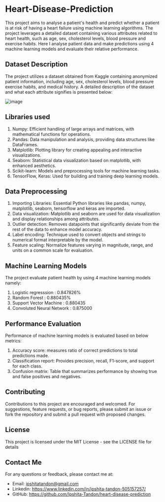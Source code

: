 # Heart-Disease-Prediction

This project aims to analyse a patient's health and predict whether a patient is at risk of having a heart failure using machine learning algorithms. The project leverages a detailed dataset containing various attributes related to heart health, such as age, sex, cholesterol levels, blood pressure and exercise habits. Here I analyse patient data and make predictions using 4 machine learning models and evaluate their relative performance.

## Dataset Description
The project utilizes a dataset obtained from Kaggle containing anonymized patient information, including age, sex, cholesterol levels, blood pressure exercise habits, and medical history. A detailed description of the dataset and what each attribute signifies is presented below:

![image](https://github.com/Ipshita-Tandon/Heart-Disease-Prediction/assets/120296010/22126d08-b156-466d-aa6d-322f22803138)

## Libraries used
1. Numpy: Efficient handling of large arrays and matrices, with mathematical functions for operations.
2. Pandas: Data manipulation and analysis, providing data structures like DataFrames.
3. Matplotlib: Plotting library for creating appealing and interactive visualizations.
4. Seaborn: Statistical data visualization based on matplotlib, with enhanced aesthetics.
5. Scikit-learn: Models and preprocessing tools for machine learning tasks.
6. TensorFlow, Keras: Used for building and training deep learning models.

## Data Preprocessing
1. Importing Libraries: Essential Python libraries like pandas, numpy, matplotlib, seaborn, tensorflow and keras are imported.
2. Data visualization: Matplotlib and seaborn are used for data visualization and display relationships among attributes.
3. Outlier detection: Removes datapoints that significantly deviate from the rest of the data to enhance model accuracy.
4. Label encoding: Technique used to convert objects and strings to numerical format interpretable by the model.
5. Feature scaling: Normalize features varying in magnitude, range, and units on a common scale for evaluation.

## Machine Learning Models
The project evaluate patient health by using 4 machine learning models namely:
1. Logistic regresssion : 0.847826%
2. Random Forest : 0.880435%
3. Support Vector Machine : 0.880435
4. Convoluted Neural Network : 0.875000

## Performance Evaluation
Performance of machine learning models is evaluated based on below metrics:
1. Accuracy score: measures ratio of correct predictions to total predictions made.
2. Classification report: Provides precision, recall, F1-score, and support for each class.
3. Confusion matrix: Table that summarizes performance by showing true and false positives and negatives.

## Contributing
Contributions to this project are encouraged and welcomed. For suggestions, feature requests, or bug reports, please submit an issue or fork the repository and submit a pull request with proposed changes.

## License
This project is licensed under the MIT License - see the LICENSE file for details

## Contact Me
For any questions or feedback, please contact me at:
* Email: ipshitatandon@gmail.com
* Linkedin: https://www.linkedin.com/in/ipshita-tandon-505157257/
* GitHub: https://github.com/Ipshita-Tandon/heart-disease-prediction

